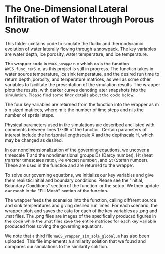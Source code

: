 # The One-Dimensional Lateral Infiltration of Water through Porous Snow

This folder contains code to simulate the fluidic and thermodynamic evolution of water laterally flowing through a snowpack. The key variables are water depth, ice porosity, water temperature, and ice temperature.

The wrapper code is `WWCS_wrapper.m` which calls the function `WWCS_func_rev6.m`, as this project is still in progress. The function takes in water source temperature, ice sink temperature, and the desired run time to return depth, porosity, and temperature matrices, as well as some other variables to facilitate the presentation of the simulation results. The wrapper plots the results, with darker curves denoting later snapshots into the simulation. Please find some finer details about the code below.

The four key variables are returned from the function into the wrapper as m x n sized matrices, where m is the number of time steps and n is the number of spatial steps.

Physical parameters used in the simulations are described and listed with comments between lines 17-36 of the function. Certain parameters of interest include the horizontal lengthscale X and the depthscale H, which may be changed as desired.

In our nondimensionalization of the governing eqautions, we uncover a timescale T and the nondimensional groups Da (Darcy number), Ht (heat transfer timescales ratio), Pe (Péclet number), and St (Stefan number). These are used in the function and are returned to the wrapper.

To solve our governing equations, we initialize our key variables and give them realistic initial and boundary conditions. Please see the "Initial, Boundary Conditions" section of the function for the setup. We then update our mesh in the "Fill Mesh" section of the function.

The wrapper feeds the scenarios into the function, calling different source and sink temperatures and giving desired run times. For each scenario, the wrapper plots and saves the data for each of the key variables as .png and .mat files. The .png files are images of the specifically produced figures in the code while the .mat files save the entire matrices for each key variable produced from solving the governing equations.

We note that a third file `WWCS_wrapper_sim_soln_global.m` has also been uploaded. This file implements a similarity solution that we found and compares our simulations to the similarity solution.
